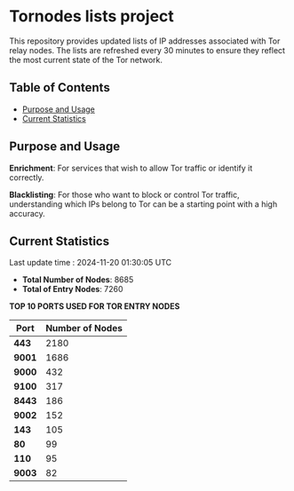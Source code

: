 # Tornodes lists project

This repository provides updated lists of IP addresses associated with Tor relay nodes. The lists are refreshed every 30 minutes to ensure they reflect the most current state of the Tor network.

## Table of Contents

- [Purpose and Usage](#purpose-and-usage)
- [Current Statistics](#current-statistics)


## Purpose and Usage

**Enrichment**: For services that wish to allow Tor traffic or identify it correctly.

**Blacklisting**: For those who want to block or control Tor traffic, understanding which IPs belong to Tor can be a starting point with a high accuracy.

## Current Statistics

Last update time : 2024-11-20 01:30:05 UTC

- **Total Number of Nodes**: 8685
- **Total of Entry Nodes**: 7260

**TOP 10 PORTS USED FOR TOR ENTRY NODES**

| **Port** | **Number of Nodes** |
|------|-----------------|
| **443**   | 2180  |
| **9001**   | 1686  |
| **9000**   | 432  |
| **9100**   | 317  |
| **8443**   | 186  |
| **9002**   | 152  |
| **143**   | 105  |
| **80**   | 99  |
| **110**   | 95  |
| **9003**   | 82  |

